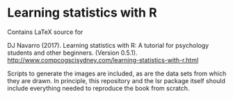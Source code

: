 # Learning statistics with R

Contains LaTeX source for

DJ Navarro (2017). Learning statistics with R: A tutorial for psychology students and other beginners. (Version 0.5.1). http://www.compcogscisydney.com/learning-statistics-with-r.html

Scripts to generate the images are included, as are the data sets from which they are drawn. In principle, this repository and the lsr package itself should include everything needed to reproduce the book from scratch. 
